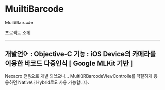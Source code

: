 # MuiltiBarcode
MuiltiBarcode


프로젝트 소개 

---
개발언어 : Objective-C
기능 : iOS Device의 카메라를 이용한 바코드 다중인식 [ Google MLKit 기반 ]
---


Nexacro 전용으로 개발 되었으나... MultiQRBarcodeViewControlle를 적절하게 응용하면 Native나 Hybrid로도 사용 가능합니다.
###



